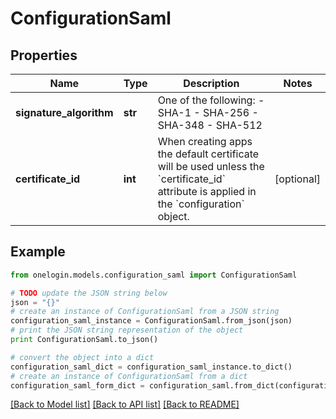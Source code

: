 # ConfigurationSaml


## Properties
Name | Type | Description | Notes
------------ | ------------- | ------------- | -------------
**signature_algorithm** | **str** | One of the following:   - SHA-1   - SHA-256   - SHA-348   - SHA-512 | 
**certificate_id** | **int** | When creating apps the default certificate will be used unless the &#x60;certificate_id&#x60; attribute is applied in the &#x60;configuration&#x60; object. | [optional] 

## Example

```python
from onelogin.models.configuration_saml import ConfigurationSaml

# TODO update the JSON string below
json = "{}"
# create an instance of ConfigurationSaml from a JSON string
configuration_saml_instance = ConfigurationSaml.from_json(json)
# print the JSON string representation of the object
print ConfigurationSaml.to_json()

# convert the object into a dict
configuration_saml_dict = configuration_saml_instance.to_dict()
# create an instance of ConfigurationSaml from a dict
configuration_saml_form_dict = configuration_saml.from_dict(configuration_saml_dict)
```
[[Back to Model list]](../README.md#documentation-for-models) [[Back to API list]](../README.md#documentation-for-api-endpoints) [[Back to README]](../README.md)


